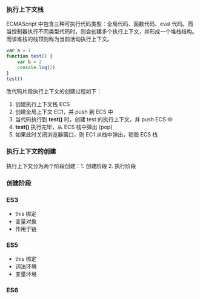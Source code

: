 ### 执行上下文栈
ECMAScript 中包含三种可执行代码类型：全局代码、函数代码、eval 代码。而当控制器执行不同类型代码时，则会创建多个执行上下文，并形成一个堆栈结构。而该堆栈的栈顶则称为当前活动执行上下文。
```javascript
var a = 1
function test() {
    var b = 2
    console.log(2)
}
test()
```
改代码片段执行上下文的创建过程如下：
1. 创建执行上下文栈 ECS
2. 创建全局上下文 EC1，并 push 到 ECS 中
3. 当代码执行到 **test()** 时，创建 test 的执行上下文，并 push ECS 中
4. **test()** 执行完毕，从 ECS 栈中弹出 (pop)
5. 如果此时关闭浏览器窗口，则 EC1 从栈中弹出，销毁 ECS 栈

### 执行上下文的创建
执行上下文分为两个阶段创建：1. 创建阶段 2. 执行阶段

### 创建阶段
### ES3
- this 绑定
- 变量对象
- 作用于链
### ES5
- this 绑定
- 词法环境
- 变量环境
### ES6
